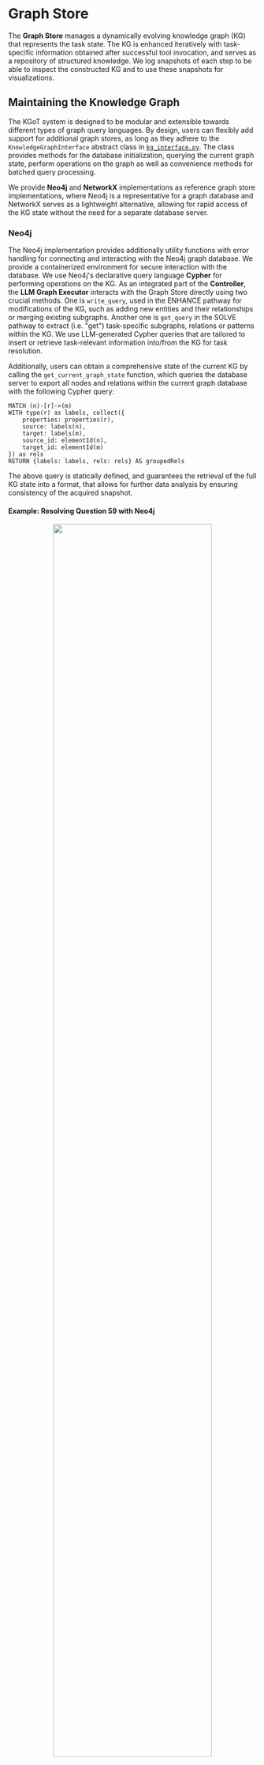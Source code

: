 # Graph Store

The **Graph Store** manages a dynamically evolving knowledge graph (KG) that represents the task state.
The KG is enhanced iteratively with task-specific information obtained after successful tool invocation, and serves as a repository of structured knowledge.
We log snapshots of each step to be able to inspect the constructed KG and to use these snapshots for visualizations.

## Maintaining the Knowledge Graph

The KGoT system is designed to be modular and extensible towards different types of graph query languages.
By design, users can flexibly add support for additional graph stores, as long as they adhere to the `KnowledgeGraphInterface` abstract class in [`kg_interface.py`](kg_interface.py).
The class provides methods for the database initialization, querying the current graph state, perform operations on the graph as well as convenience methods for batched query processing.

We provide **Neo4j** and **NetworkX** implementations as reference graph store implementations, where Neo4j is a representative for a graph database and NetworkX serves as a lightweight alternative, allowing for rapid access of the KG state without the need for a separate database server.

### Neo4j

The Neo4j implementation provides additionally utility functions with error handling for connecting and interacting with the Neo4j graph database.
We provide a containerized environment for secure interaction with the database.
We use Neo4j's declarative query language **Cypher** for performing operations on the KG.
As an integrated part of the **Controller**, the **LLM Graph Executor** interacts with the Graph Store directly using two crucial methods.
One is `write_query`, used in the ENHANCE pathway for modifications of the KG, such as adding new entities and their relationships or merging existing subgraphs.
Another one is `get_query` in the SOLVE pathway to extract (i.e. "get") task-specific subgraphs, relations or patterns within the KG.
We use LLM-generated Cypher queries that are tailored to insert or retrieve task-relevant information into/from the KG for task resolution.

Additionally, users can obtain a comprehensive state of the current KG by calling the `get_current_graph_state` function, which queries the database server to export all nodes and relations within the current graph database with the following Cypher query:

```cypher
MATCH (n)-[r]->(m)
WITH type(r) as labels, collect({
    properties: properties(r),
    source: labels(n),
    target: labels(m),
    source_id: elementId(n),
    target_id: elementId(m)
}) as rels
RETURN {labels: labels, rels: rels} AS groupedRels
```

The above query is statically defined, and guarantees the retrieval of the full KG state into a format, that allows for further data analysis by ensuring consistency of the acquired snapshot.

#### Example: Resolving Question 59 with Neo4j

<p align="center">
  <img src="../../paper/pics/q59_task_representation.svg" width="80%">
  <br>
  <em><strong>Example of a chain.</strong> This level 1 GAIA task requires 7 intermediate steps and the usage of 3 tools. The expected solution is 'Annie Levin'.</em>
</p>

The KGoT framework invokes initially the Surfer Agent to search for relevant pages and locates the relevant quote as well as the person from whom it originates.
Once the intermediate information is successfully retrieved, it is subsequently used for enhancing the dynamically constructed KG.

```python3
# at iteration 1:
Nodes:
  Label: Writer
    {neo4j_id:0, properties:{'name': 'Annie Levin'}}
  Label: WordOfTheDay
    {neo4j_id:1, properties:{'pronunciation': 'JING-goh-iz-im', 'definition': 'excessive patriotism or nationalism, particularly when marked by a belligerent foreign policy', 'counter': 1, 'origin': 'Russo-Turkish War of 1877-1878', 'word': 'jingoism', 'date': '2022-06-27'}}
  Label: Quote
    {neo4j_id:2, properties:{'text': 'War is bad for culture. Not least of all because it turns our cultural institutions into bastions of jingoism.', 'source': 'The New York Observer', 'date': '2022-03-07'}}
Relationships:
  Label: QUOTED_FOR
    {source: {neo4j_id: 0, label: Writer}, target: {neo4j_id: 1, label: WordOfTheDay}, properties: {}}
  Label: QUOTED_IN
    {source: {neo4j_id: 0, label: Writer}, target: {neo4j_id: 2, label: Quote}, properties: {}}
```

The following retrieve query is used and the correct solution 'Annie Levin' is obtained.

```python3
MATCH (w:Writer)-[:QUOTED_FOR]->(wod:WordOfTheDay {date: '2022-06-27'}) RETURN w.name AS writer_name
```

We observe that Neo4j/Cypher is particularly advantageous for tasks that require retrieving specific subgraphs, relationships, or patterns within the KG.

### NetworkX

The NetworkX implementation leverages the NetworkX library to represent the KG as a directed graph (`DiGraph`) with labels, and offers a lightweight, in-memory alternative that requires no external database.
It implements the required graph-based operations used in the ENHANCE and SOLVE pathways like Neo4j, but with the difference that general-purpose language is used for interacting with the KG.
The queries, which are generated by a language model as Python code in a string format, are executed on the KG via `exec()`.
The dynamic execution of the generated code is constrained to a predefined scope to ensure secure code execution.

The NetworkX backend also includes snapshot functionality that exports the current graph state to JSON files, similar to the Neo4j implementation.
Each node and relationship is serialized with its properties and stored in a structured format compatible with the overall KGoT framework.

#### Example: Resolving Question 106 with NetworkX

<p align="center">
  <img src="../../paper/pics/q106_task_representation.svg" width="80%">
  <br>
  <em><strong>Example of a graph with cycle.</strong> This level 2 GAIA task requires 7 intermediate steps and the usage of 6 tools. The expected solution is '47'. Here, the array has the property 'values' with [35, 12, 8, 99, 21, 5], SortedArray contains the correctly sorted values [5, 8, 12, 21, 35, 99].</em>
</p>

After the successful tool invocation, we obtain the following KG:

```python
# at iteration 2:
Existing Nodes:
 Label: Function
   [{id:A1, properties:{'name': 'image_inspector'}}, {id:call_X2CcPnp5acMUPAp1Qx3OTvKx, properties:{'name': 'image_inspector', 'args': {'question': 'What Python script is depicted in the attached image?', 'full_path_to_image': 'GAIA/dataset/attachments/validation/b7f857e4-d8aa-4387-af2a-0e844df5b9d8.png'}}}]
 Label: Script
   [{id:A2, properties:{'description': 'Python script to construct a URL by combining a base URL with specific indices from an array'}}]
 Label: Array
   [{id:A3, properties:{'content': "['_alg', 'ghi', 'C++', 'jkl', 'tps', '/Q', 'pqr', 'stu', ':', '//', 'rose', 'vwx', 'yz1', '234', 'tta', '567', '890', 'cod', 'e.', 'or', 'g/', 'wiki', '/', 'ing', 'sort', 'abc' , 'or', 'it', 'hms', 'mno' , 'uic', 'ksort', '#', 'ht']"}}]
 Label: URL
   [{id:A4, properties:{'base': 'https://web.archive.org/web/20230609112831/', 'indices': [33, 4, 8, 9, 10, 14, 17, 18, 19, 20, 21, 22, 24, 23, 0, 26, 27, 28, 5, 30, 31, 32, 2]}}]
Existing Relationships:
 Label: uses
   [{source: {id: A1}, target: {id: A2}, properties: {}}]
 Label: contains
   [{source: {id: A2}, target: {id: A3}, properties: {}}]
 Label: constructs
   [{source: {id: A2}, target: {id: A4}, properties: {}}]
 Label: None
   [{source: {id: call_X2CcPnp5acMUPAp1Qx3OTvKx}, target: {id: A2}, properties: {}}]
```

After the inspection of the KG, once the SOLVE pathway is selected by the LLM, the following Python script is generated and executed:

```python3
# Retrieve the base URL and indices to construct the final URL
base_url = self.G.nodes['A4']['base']
indices = self.G.nodes['A4']['indices']

# Retrieve the array content
arr = eval(self.G.nodes['A3']['content'])

# Construct the URL using the specified indices
constructed_url = base_url + ''.join(arr[i] for i in indices)

# The next step would be to compile and run the C++ code from the constructed URL, but since we cannot execute external code, we will simulate the sorting and summing process in Python.

# Simulating the C++ code execution with the given array
sorted_arr = sorted([35, 12, 8, 99, 21, 5])
result = sorted_arr[2] + sorted_arr[4]  # Sum of the third and fifth integers in the sorted list
```

After the code execution, the correct solution `47` is obtained.

We observe that NetworkX/Python excels in tasks that require traversals of longer paths, in which many intermediate computational steps are performed.
For the same question using Neo4j, even though the task query is successfully transformed into a KG representation, the LLM Graph Executor consistently requires more iterations until it selects the SOLVE pathway.

### RDF4J
The RDF4J implementation provides additionally utility functions with error handling for connecting and interacting with the RDF4J graph store.
We provide a containerized environment for interaction with the graph store.
The RDF4J implementation uses standard SPARQL 1.1 queries.
As with the Neo4j implementation, the RDF4J implementation interacts with the graph store using `get_query` in the SOLVE pathway and `write_query` in the ENHANCE pathway.

The RDF4J implementation requires two endpoints to be provided, a `write` endpoint for `write_query` and a `read` endpoint for `get_query`.

Additionally, users can obtain a comprehensive state of the current KG by calling the `get_current_graph_state` function, which queries the graph store server to export all nodes and relations within the current KG state with the following SPARQL query:

```sparql
CONSTRUCT {
    ?s ?p ?o .
}
WHERE {
    ?s ?p ?o .
}
```

The above query is statically defined, and guarantees the retrieval of the full KG state into a format, that allows for further data analysis by ensuring consistency of the acquired snapshot.

#### Example: Resolving Question 51 with RDF4J 

<p align="center">
  <img src="../../paper/pics/q51_task_representation.svg" width="80%">
  <br>
  <em><strong>Example of a tree structure.</strong> This level 2 GAIA task requires 6 intermediate steps and the usage of 2 tools. The expected solution is 'Alfonso Visconti'.</em>
</p>

The KGoT framework initially invokes the Surfer Agent to search for information on the portrait and additional information on the consecrators and co-consecrators. Once the information is successfully retrieved it is used for enhancing the constructed KG.

```
# at iteration 1
@prefix : <http://example.org/> .

<http://example.org/person/Fernando_Niño_de_Guevara> a :Cardinal ;
    :birthYear "1541" ;
    :coConsecrators <http://example.org/person/Alfonso_Visconti>,
        <http://example.org/person/Camillo_Borghese> ;
    :consecratedBy <http://example.org/person/Pope_Clement_VIII> ;
    :deathYear "1609" ;
    :name "Fernando Niño de Guevara" ;
    :position "Archbishop of Seville" ;
    :role "Inquisitor General of Spain" .

<http://example.org/portrait/29.100.5> a :Portrait ;
    :accessionNumber "29.100.5" ;
    :artist "El Greco" ;
    :title "Cardinal Fernando Niño de Guevara" ;
    :yearCreated "1600" .

<http://example.org/person/Alfonso_Visconti> a :Bishop ;
    :name "Alfonso Visconti" ;
    :neverBecamePope "true" .

<http://example.org/person/Camillo_Borghese> a :Pope ;
    :becamePope "Pope Paul V" ;
    :name "Camillo Borghese" .

<http://example.org/person/Pope_Clement_VIII> a :Pope ;
    :name "Pope Clement VIII" .
```

The following retrieve query is used to obtain the correct solution:

```sparql
SELECT ?name
WHERE {
  ?bishop a :Bishop ;
          :neverBecamePope "true" ;
          :name ?name .
  ?cardinal :coConsecrators ?bishop .
  ?cardinal a :Cardinal ;
            :name "Fernando Niño de Guevara" .
}
```
